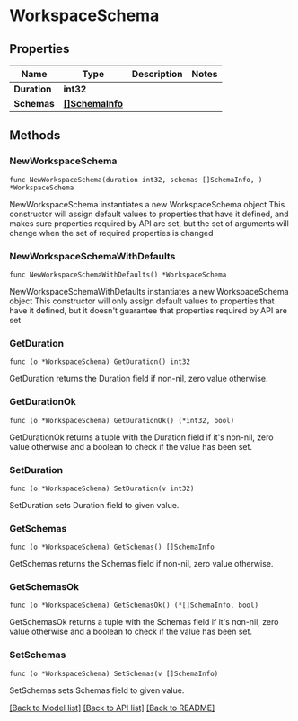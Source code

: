 # WorkspaceSchema

## Properties

Name | Type | Description | Notes
------------ | ------------- | ------------- | -------------
**Duration** | **int32** |  | 
**Schemas** | [**[]SchemaInfo**](SchemaInfo.md) |  | 

## Methods

### NewWorkspaceSchema

`func NewWorkspaceSchema(duration int32, schemas []SchemaInfo, ) *WorkspaceSchema`

NewWorkspaceSchema instantiates a new WorkspaceSchema object
This constructor will assign default values to properties that have it defined,
and makes sure properties required by API are set, but the set of arguments
will change when the set of required properties is changed

### NewWorkspaceSchemaWithDefaults

`func NewWorkspaceSchemaWithDefaults() *WorkspaceSchema`

NewWorkspaceSchemaWithDefaults instantiates a new WorkspaceSchema object
This constructor will only assign default values to properties that have it defined,
but it doesn't guarantee that properties required by API are set

### GetDuration

`func (o *WorkspaceSchema) GetDuration() int32`

GetDuration returns the Duration field if non-nil, zero value otherwise.

### GetDurationOk

`func (o *WorkspaceSchema) GetDurationOk() (*int32, bool)`

GetDurationOk returns a tuple with the Duration field if it's non-nil, zero value otherwise
and a boolean to check if the value has been set.

### SetDuration

`func (o *WorkspaceSchema) SetDuration(v int32)`

SetDuration sets Duration field to given value.


### GetSchemas

`func (o *WorkspaceSchema) GetSchemas() []SchemaInfo`

GetSchemas returns the Schemas field if non-nil, zero value otherwise.

### GetSchemasOk

`func (o *WorkspaceSchema) GetSchemasOk() (*[]SchemaInfo, bool)`

GetSchemasOk returns a tuple with the Schemas field if it's non-nil, zero value otherwise
and a boolean to check if the value has been set.

### SetSchemas

`func (o *WorkspaceSchema) SetSchemas(v []SchemaInfo)`

SetSchemas sets Schemas field to given value.



[[Back to Model list]](../README.md#documentation-for-models) [[Back to API list]](../README.md#documentation-for-api-endpoints) [[Back to README]](../README.md)


